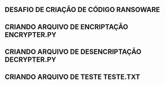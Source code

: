 ## DESAFIO DE CRIAÇÃO DE CÓDIGO RANSOWARE

## CRIANDO ARQUIVO DE ENCRIPTAÇÃO ENCRYPTER.PY
## CRIANDO ARQUIVO DE DESENCRIPTAÇÃO DECRYPTER.PY
## CRIANDO ARQUIVO DE TESTE TESTE.TXT

